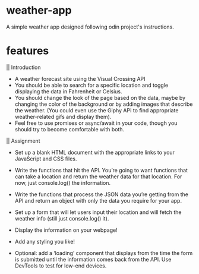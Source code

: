 # weather-app
A simple weather app designed following odin project's instructions. 

# features

  || Introduction

  - A weather forecast site using the Visual Crossing API 
  - You should be able to search for a specific location and toggle displaying the data in Fahrenheit or Celsius.
  - You should change the look of the page based on the data, maybe by changing the color of the background or by adding images that describe the weather. (You could even use the Giphy API to find appropriate weather-related gifs and display them).
  -  Feel free to use promises or async/await in your code, though you should try to become comfortable with both.

  || Assignment

  - Set up a blank HTML document with the appropriate links to your JavaScript and CSS files.

  - Write the functions that hit the API. You’re going to want functions that can take a location and return the weather data for that location. For now, just console.log() the information.

  - Write the functions that process the JSON data you’re getting from the API and return an object with only the data you require for your app.

  - Set up a form that will let users input their location and will fetch the weather info (still just console.log() it).

  - Display the information on your webpage!

  - Add any styling you like!

  - Optional: add a ‘loading’ component that displays from the time the form is submitted until the information comes back from the API. Use DevTools to test for low-end devices.
